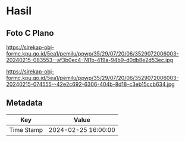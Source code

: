 # Hasil

## Foto C Plano

https://sirekap-obj-formc.kpu.go.id/5ea1/pemilu/ppwp/35/29/07/20/06/3529072006003-20240215-083553--af3b0ec4-741b-419a-94b9-d0db8e2d53ec.jpg

https://sirekap-obj-formc.kpu.go.id/5ea1/pemilu/ppwp/35/29/07/20/06/3529072006003-20240215-074555--42e2c692-6306-404b-8d18-c3eb15ccb634.jpg


## Metadata

| Key        | Value               |
| ---------- | ------------------- |
| Time Stamp | 2024-02-25 16:00:00 |



